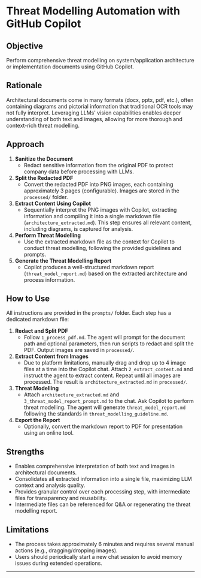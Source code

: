 # Threat Modelling Automation with GitHub Copilot

## Objective
Perform comprehensive threat modelling on system/application architecture or implementation documents using GitHub Copilot.

## Rationale
Architectural documents come in many formats (docx, pptx, pdf, etc.), often containing diagrams and pictorial information that traditional OCR tools may not fully interpret. Leveraging LLMs' vision capabilities enables deeper understanding of both text and images, allowing for more thorough and context-rich threat modelling.

## Approach
1. **Sanitize the Document**
   - Redact sensitive information from the original PDF to protect company data before processing with LLMs.
2. **Split the Redacted PDF**
   - Convert the redacted PDF into PNG images, each containing approximately 3 pages (configurable). Images are stored in the `processed/` folder.
3. **Extract Content Using Copilot**
   - Sequentially interpret the PNG images with Copilot, extracting information and compiling it into a single markdown file (`architecture_extracted.md`). This step ensures all relevant content, including diagrams, is captured for analysis.
4. **Perform Threat Modelling**
   - Use the extracted markdown file as the context for Copilot to conduct threat modelling, following the provided guidelines and prompts.
5. **Generate the Threat Modelling Report**
   - Copilot produces a well-structured markdown report (`threat_model_report.md`) based on the extracted architecture and process information.

## How to Use
All instructions are provided in the `prompts/` folder. Each step has a dedicated markdown file:

1. **Redact and Split PDF**
   - Follow `1_process_pdf.md`. The agent will prompt for the document path and optional parameters, then run scripts to redact and split the PDF. Output images are saved in `processed/`.
2. **Extract Content from Images**
   - Due to platform limitations, manually drag and drop up to 4 image files at a time into the Copilot chat. Attach `2_extract_content.md` and instruct the agent to extract content. Repeat until all images are processed. The result is `architecture_extracted.md` in `processed/`.
3. **Threat Modelling**
   - Attach `architecture_extracted.md` and `3_threat_model_report_prompt.md` to the chat. Ask Copilot to perform threat modelling. The agent will generate `threat_model_report.md` following the standards in `threat_modelling_guideline.md`.
4. **Export the Report**
   - Optionally, convert the markdown report to PDF for presentation using an online tool.

## Strengths
- Enables comprehensive interpretation of both text and images in architectural documents.
- Consolidates all extracted information into a single file, maximizing LLM context and analysis quality.
- Provides granular control over each processing step, with intermediate files for transparency and reusability.
- Intermediate files can be referenced for Q&A or regenerating the threat modelling report.

## Limitations
- The process takes approximately 6 minutes and requires several manual actions (e.g., dragging/dropping images).
- Users should periodically start a new chat session to avoid memory issues during extended operations.

---
